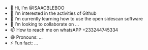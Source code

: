 - 👋 Hi, I’m @ISAACBLEBOO
- 👀 I’m interested in the activities of Github
- 🌱 I’m currently learning how to use the open sidescan software
- 💞️ I’m looking to collaborate on ...
- 📫 How to reach me on whatsAPP +233244745334
- 😄 Pronouns: ...
- ⚡ Fun fact: ...

<!---
ISAACBLEBOO/ISAACBLEBOO is a ✨ special ✨ repository because its `README.md` (this file) appears on your GitHub profile.
You can click the Preview link to take a look at your changes.
--->
